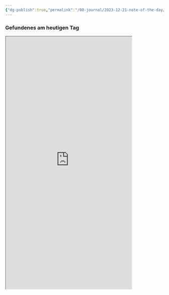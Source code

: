 ```yaml
---
{"dg-publish":true,"permalink":"/00-journal/2023-12-21-note-of-the-day/","tags":["class/note"],"noteIcon":""}
---
```


### Gefundenes am heutigen Tag

<iframe src="https://functional.cafe/@juliobiason/111613996060167180/embed" height="800" width="400" allowfullscreen="allowfullscreen" sandbox="allow-scripts allow-same-origin allow-popups allow-popups-to-escape-sandbox allow-forms"></iframe>

